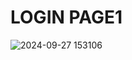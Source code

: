 # LOGIN PAGE1

![2024-09-27 153106](https://github.com/user-attachments/assets/81957747-f2bc-46d1-914f-027361930cce)
